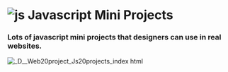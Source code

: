 # ![js](https://user-images.githubusercontent.com/95019708/199333846-c7e4fe47-7f70-44d7-a280-6d666b73f024.png) Javascript Mini Projects
### Lots of javascript mini projects that designers can use in real websites.


![_D__Web20project_Js20projects_index html](https://user-images.githubusercontent.com/95019708/199334901-b77ee972-c0e5-4436-8eb1-8c8f88325f9c.png)
